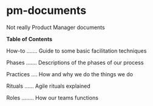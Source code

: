 # pm-documents
Not really Product Manager documents

**Table of Contents**

How-to ....... Guide to some basic facilitation techniques

Phases ....... Descriptions of the phases of our process

Practices .... How and why we do the things we do

Rituals ...... Agile rituals explained

Roles ........ How our teams functions
